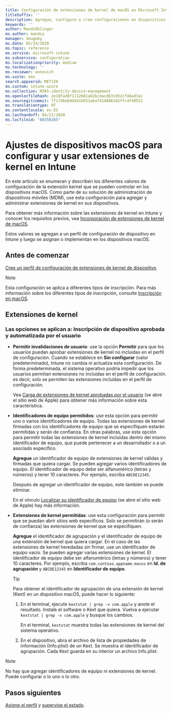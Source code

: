 ```yaml
---
title: Configuración de extensiones de kernel de macOS en Microsoft Intune - Azure | Microsoft Docs
titleSuffix: ''
description: Agregue, configure o cree configuraciones en dispositivos macOS para que usen extensiones de kernel. Asimismo, deje que los usuarios invaliden extensiones aprobadas, permita todas las extensiones de un identificador de equipo concreto o permita extensiones o aplicaciones específicas en Microsoft Intune.
keywords: ''
author: MandiOhlinger
ms.author: mandia
manager: dougeby
ms.date: 03/24/2020
ms.topic: reference
ms.service: microsoft-intune
ms.subservice: configuration
ms.localizationpriority: medium
ms.technology: ''
ms.reviewer: annovich
ms.suite: ems
search.appverid: MET150
ms.custom: intune-azure
ms.collection: M365-identity-device-management
ms.openlocfilehash: 2e18fad8f1112681a62bcdacd63c652cfd4ad3ac
ms.sourcegitcommit: 7f17d6eb9dd41b031a6af4148863d2ffc4f49551
ms.translationtype: HT
ms.contentlocale: es-ES
ms.lasthandoff: 04/21/2020
ms.locfileid: "80359285"
---
```

# <a name="macos-device-settings-to-configure-and-use-kernel-extensions-in-intune"></a>Ajustes de dispositivos macOS para configurar y usar extensiones de kernel en Intune

En este artículo se enumeran y describen los diferentes valores de configuración de la extensión kernel que se pueden controlar en los dispositivos macOS. Como parte de su solución de administración de dispositivos móviles (MDM), use esta configuración para agregar y administrar extensiones de kernel en sus dispositivos.

Para obtener más información sobre las extensiones de kernel en Intune y conocer los requisitos previos, vea [Incorporación de extensiones de kernel de macOS](kernel-extensions-overview-macos.md).

Estos valores se agregan a un perfil de configuración de dispositivo en Intune y luego se asignan o implementan en los dispositivos macOS.

## <a name="before-you-begin"></a>Antes de comenzar

[Cree un perfil de configuración de extensiones de kernel de dispositivo](kernel-extensions-overview-macos.md).

> [!NOTE]
> Esta configuración se aplica a diferentes tipos de inscripción. Para más información sobre los diferentes tipos de inscripción, consulte [Inscripción en macOS](../enrollment/macos-enroll.md).

## <a name="kernel-extensions"></a>Extensiones de kernel

### <a name="settings-apply-to-user-approved-automated-device-enrollment"></a>Las opciones se aplican a: Inscripción de dispositivo aprobada y automatizada por el usuario

- **Permitir invalidaciones de usuario**: use la opción **Permitir** para que los usuarios puedan aprobar extensiones de kernel no incluidas en el perfil de configuración. Cuando se establece en **Sin configurar** (valor predeterminado), Intune no cambia ni actualiza esta configuración. De forma predeterminada, el sistema operativo podría impedir que los usuarios permitan extensiones no incluidas en el perfil de configuración. es decir, solo se permiten las extensiones incluidas en el perfil de configuración.

  Vea [Carga de extensiones de kernel aprobadas por el usuario](https://developer.apple.com/library/archive/technotes/tn2459/_index.html) (se abre el sitio web de Apple) para obtener más información sobre esta característica.

- **Identificadores de equipo permitidos**: use esta opción para permitir uno o varios identificadores de equipo. Todas las extensiones de kernel firmadas con los identificadores de equipo que se especifiquen estarán permitidas y serán de confianza. En otras palabras, use esta opción para permitir todas las extensiones de kernel incluidas dentro del mismo identificador de equipo, que puede pertenecer a un desarrollador o a un asociado específico.

  **Agregue** un identificador de equipo de extensiones de kernel válidas y firmadas que quiera cargar. Se pueden agregar varios identificadores de equipo. El identificador de equipo debe ser alfanumérico (letras y números) y tener 10 caracteres. Por ejemplo, escriba `ABCDE12345`.

  Después de agregar un identificador de equipo, este también se puede eliminar.

  En el vínculo [Localizar su identificador de equipo](https://help.apple.com/developer-account/#/dev55c3c710c) (se abre el sitio web de Apple) hay más información.

- **Extensiones de kernel permitidas**: use esta configuración para permitir que se puedan abrir sitios web específicos. Solo se permitirán (o serán de confianza) las extensiones de kernel que se especifiquen.

  **Agregue** el identificador de agrupación y el identificador de equipo de una extensión de kernel que quiera cargar. En el caso de las extensiones de kernel heredadas sin firmar, use un identificador de equipo vacío. Se pueden agregar varias extensiones de kernel. El identificador de equipo debe ser alfanumérico (letras y números) y tener 10 caracteres. Por ejemplo, escriba `com.contoso.appname.macos` en **Id. de agrupación** y `ABCDE12345` en **Identificador de equipo**.

  > [!TIP]
  > Para obtener el identificador de agrupación de una extensión de kernel (Kext) en un dispositivo macOS, puede hacer lo siguiente:
  >
  > 1. En el terminal, ejecute `kextstat | grep -v com.apple` y anote el resultado. Instale el software o Kext que quiera. Vuelva a ejecutar `kextstat | grep -v com.apple` y busque los cambios.
  >
  >    En el terminal, `kextstat` muestra todas las extensiones de kernel del sistema operativo. 
  >
  > 2. En el dispositivo, abra el archivo de lista de propiedades de información (Info.plist) de un Kext. Se muestra el identificador de agrupación. Cada Kext guarda en su interior un archivo Info.plist.

> [!NOTE]
> No hay que agregar identificadores de equipo ni extensiones de kernel. Puede configurar o lo uno o lo otro.

## <a name="next-steps"></a>Pasos siguientes

[Asigne el perfil](device-profile-assign.md) y [supervise el estado](device-profile-monitor.md).
